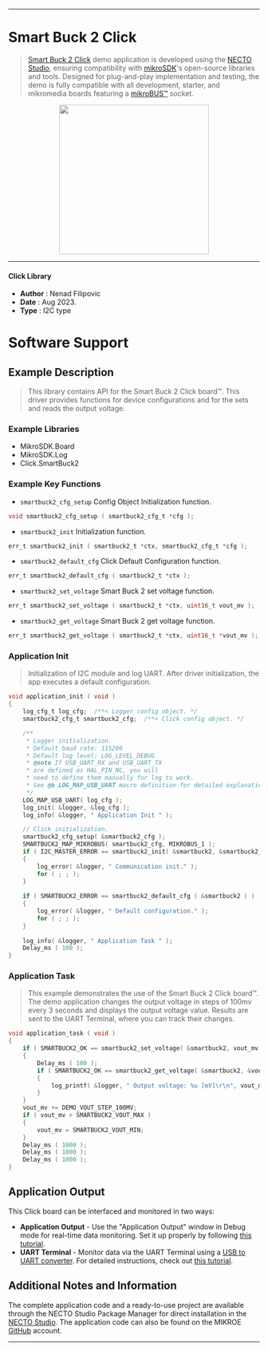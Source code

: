 
---
# Smart Buck 2 Click

> [Smart Buck 2 Click](https://www.mikroe.com/?pid_product=MIKROE-5871) demo application is developed using
the [NECTO Studio](https://www.mikroe.com/necto), ensuring compatibility with [mikroSDK](https://www.mikroe.com/mikrosdk)'s
open-source libraries and tools. Designed for plug-and-play implementation and testing, the demo is fully compatible with
all development, starter, and mikromedia boards featuring a [mikroBUS&trade;](https://www.mikroe.com/mikrobus) socket.

<p align="center">
  <img src="https://www.mikroe.com/?pid_product=MIKROE-5871&image=1" height=300px>
</p>

---

#### Click Library

- **Author**        : Nenad Filipovic
- **Date**          : Aug 2023.
- **Type**          : I2C type

# Software Support

## Example Description

> This library contains API for the Smart Buck 2 Click board&trade;.
> This driver provides functions for device configurations 
> and for the sets and reads the output voltage.

### Example Libraries

- MikroSDK.Board
- MikroSDK.Log
- Click.SmartBuck2

### Example Key Functions

- `smartbuck2_cfg_setup` Config Object Initialization function.
```c
void smartbuck2_cfg_setup ( smartbuck2_cfg_t *cfg );
```

- `smartbuck2_init` Initialization function.
```c
err_t smartbuck2_init ( smartbuck2_t *ctx, smartbuck2_cfg_t *cfg );
```

- `smartbuck2_default_cfg` Click Default Configuration function.
```c
err_t smartbuck2_default_cfg ( smartbuck2_t *ctx );
```

- `smartbuck2_set_voltage` Smart Buck 2 set voltage function.
```c
err_t smartbuck2_set_voltage ( smartbuck2_t *ctx, uint16_t vout_mv );
```

- `smartbuck2_get_voltage` Smart Buck 2 get voltage function.
```c
err_t smartbuck2_get_voltage ( smartbuck2_t *ctx, uint16_t *vout_mv );
```

### Application Init

> Initialization of I2C module and log UART.
> After driver initialization, the app executes a default configuration.

```c
void application_init ( void ) 
{
    log_cfg_t log_cfg;  /**< Logger config object. */
    smartbuck2_cfg_t smartbuck2_cfg;  /**< Click config object. */

    /** 
     * Logger initialization.
     * Default baud rate: 115200
     * Default log level: LOG_LEVEL_DEBUG
     * @note If USB_UART_RX and USB_UART_TX 
     * are defined as HAL_PIN_NC, you will 
     * need to define them manually for log to work. 
     * See @b LOG_MAP_USB_UART macro definition for detailed explanation.
     */
    LOG_MAP_USB_UART( log_cfg );
    log_init( &logger, &log_cfg );
    log_info( &logger, " Application Init " );

    // Click initialization.
    smartbuck2_cfg_setup( &smartbuck2_cfg );
    SMARTBUCK2_MAP_MIKROBUS( smartbuck2_cfg, MIKROBUS_1 );
    if ( I2C_MASTER_ERROR == smartbuck2_init( &smartbuck2, &smartbuck2_cfg ) ) 
    {
        log_error( &logger, " Communication init." );
        for ( ; ; );
    }
    
    if ( SMARTBUCK2_ERROR == smartbuck2_default_cfg ( &smartbuck2 ) )
    {
        log_error( &logger, " Default configuration." );
        for ( ; ; );
    }
    
    log_info( &logger, " Application Task " );
    Delay_ms ( 100 );
}
```

### Application Task

> This example demonstrates the use of the Smart Buck 2 Click board&trade;.
> The demo application changes the output voltage in steps of 100mv every 3 seconds 
> and displays the output voltage value.
> Results are sent to the UART Terminal, where you can track their changes.

```c
void application_task ( void ) 
{
    if ( SMARTBUCK2_OK == smartbuck2_set_voltage( &smartbuck2, vout_mv ) )
    {
        Delay_ms ( 100 );
        if ( SMARTBUCK2_OK == smartbuck2_get_voltage( &smartbuck2, &vout_mv ) )
        {
            log_printf( &logger, " Output voltage: %u [mV]\r\n", vout_mv );
        }
    }
    vout_mv += DEMO_VOUT_STEP_100MV;
    if ( vout_mv > SMARTBUCK2_VOUT_MAX )
    {
        vout_mv = SMARTBUCK2_VOUT_MIN;
    }
    Delay_ms ( 1000 );
    Delay_ms ( 1000 );
    Delay_ms ( 1000 );
}
```

## Application Output

This Click board can be interfaced and monitored in two ways:
- **Application Output** - Use the "Application Output" window in Debug mode for real-time data monitoring.
Set it up properly by following [this tutorial](https://www.youtube.com/watch?v=ta5yyk1Woy4).
- **UART Terminal** - Monitor data via the UART Terminal using
a [USB to UART converter](https://www.mikroe.com/click/interface/usb?interface*=uart,uart). For detailed instructions,
check out [this tutorial](https://help.mikroe.com/necto/v2/Getting%20Started/Tools/UARTTerminalTool).

## Additional Notes and Information

The complete application code and a ready-to-use project are available through the NECTO Studio Package Manager for 
direct installation in the [NECTO Studio](https://www.mikroe.com/necto). The application code can also be found on
the MIKROE [GitHub](https://github.com/MikroElektronika/mikrosdk_click_v2) account.

---
